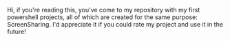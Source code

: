 Hi, if you're reading this, you've come to my repository with my first powershell projects, all of which are created for the same purpose: ScreenSharing. I'd appreciate it if you could rate my project and use it in the future!
